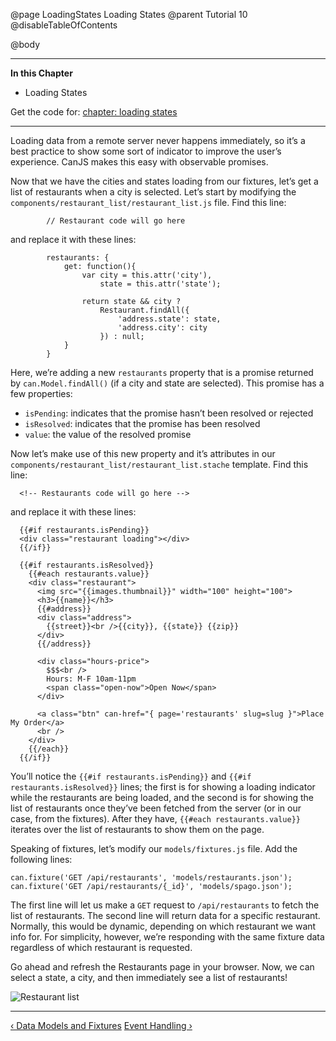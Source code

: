 @page LoadingStates Loading States
@parent Tutorial 10
@disableTableOfContents

@body

<div class="getting-started">

- - - -
**In this Chapter**
 - Loading States

Get the code for: [chapter: loading states](https://github.com/bitovi/canjs/blob/minor/guides/examples/PlaceMyOrder/ch-7_canjs-getting-started.zip?raw=true)

- - -

Loading data from a remote server never happens immediately, so it’s a best
practice to show some sort of indicator to improve the user’s experience.
CanJS makes this easy with observable promises.

Now that we have the cities and states loading from our fixtures, let’s get
a list of restaurants when a city is selected. Let’s start by modifying
the `components/restaurant_list/restaurant_list.js` file. Find this line:

```
		// Restaurant code will go here
```

and replace it with these lines:

```
		restaurants: {
			get: function(){
				var city = this.attr('city'),
					state = this.attr('state');

				return state && city ?
					Restaurant.findAll({
						'address.state': state,
						'address.city': city
					}) : null;
			}
		}
```

Here, we’re adding a new `restaurants` property that is a promise returned
by `can.Model.findAll()` (if a city and state are selected). This promise
has a few properties:

- `isPending`: indicates that the promise hasn’t been resolved or rejected
- `isResolved`: indicates that the promise has been resolved
- `value`: the value of the resolved promise

Now let’s make use of this new property and it’s attributes in our
`components/restaurant_list/restaurant_list.stache` template. Find this line:

```
  <!-- Restaurants code will go here -->
```

and replace it with these lines:

```
  {{#if restaurants.isPending}}
  <div class="restaurant loading"></div>
  {{/if}}

  {{#if restaurants.isResolved}}
    {{#each restaurants.value}}
    <div class="restaurant">
      <img src="{{images.thumbnail}}" width="100" height="100">
      <h3>{{name}}</h3>
      {{#address}}
      <div class="address">
        {{street}}<br />{{city}}, {{state}} {{zip}}
      </div>
      {{/address}}

      <div class="hours-price">
        $$$<br />
        Hours: M-F 10am-11pm
        <span class="open-now">Open Now</span>
      </div>

      <a class="btn" can-href="{ page='restaurants' slug=slug }">Place My Order</a>
      <br />
    </div>
    {{/each}}
  {{/if}}
```

You’ll notice the `{{#if restaurants.isPending}}` and
`{{#if restaurants.isResolved}}` lines; the first is for showing a loading
indicator while the restaurants are being loaded, and the second is for
showing the list of restaurants once they’ve been fetched from the server
(or in our case, from the fixtures). After they have,
`{{#each restaurants.value}}` iterates over the list of restaurants to show
them on the page.

Speaking of fixtures, let’s modify our `models/fixtures.js` file. Add the
following lines:

```
can.fixture('GET /api/restaurants', 'models/restaurants.json');
can.fixture('GET /api/restaurants/{_id}', 'models/spago.json');
```

The first line will let us make a `GET` request to `/api/restaurants` to
fetch the list of restaurants. The second line will return data for
a specific restaurant. Normally, this would be dynamic, depending on which
restaurant we want info for. For simplicity, however, we’re
responding with the same fixture data regardless of which restaurant is
requested.

Go ahead and refresh the Restaurants page in your browser. Now, we can
select a state, a city, and then immediately see a list of restaurants!

![Restaurant list](../can/guides/images/application-design/RestaurantList.png)

- - -

<span class="pull-left">[&lsaquo; Data Models and Fixtures](DataModelsAndFixtures.html)</span>
<span class="pull-right">[Event Handling &rsaquo;](EventHandling.html)</span>

</div>

